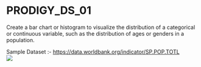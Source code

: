 # PRODIGY_DS_01
Create a bar chart or histogram to visualize the distribution of a categorical or continuous variable, such as the distribution of ages or genders in a population.

Sample Dataset :- https://data.worldbank.org/indicator/SP.POP.TOTL
<br>
<img src="https://github.com/kindo-tk/PRODIGY_DS_01/blob/main/ds1.png"   >
